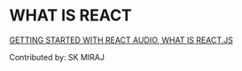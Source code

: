 # WHAT IS REACT
[GETTING STARTED WITH REACT AUDIO, WHAT IS REACT.JS](https://soundcloud.com/sk-miraj-292804538/what-is-reactjs)


Contributed by: SK MIRAJ 
